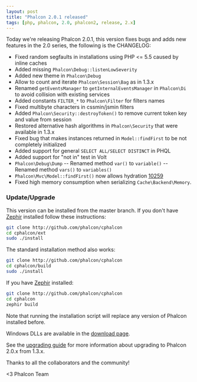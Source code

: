 ```yaml
---
layout: post
title: "Phalcon 2.0.1 released"
tags: [php, phalcon, 2.0, phalcon2, release, 2.x]
---
```


Today we're releasing Phalcon 2.0.1, this version fixes bugs and adds new features in the 2.0 series, the following is the CHANGELOG:

<!--more-->
- Fixed random segfaults in installations using PHP <= 5.5 caused by inline caches
- Added missing `Phalcon\Debug::listenLowSeverity`
- Added new theme in `Phalcon\Debug`
- Allow to count and iterate `Phalcon\Session\Bag` as in 1.3.x
- Renamed `getEventsManager` to `getInternalEventsManager` in `Phalcon\Di` to avoid collision with existing services
- Added constants `FILTER_*` to `Phalcon\Filter` for filters names
- Fixed multibyte characters in cssmin/jsmin filters
- Added `Phalcon\Security::destroyToken()` to remove current token key and value from session
- Restored alternative hash algorithms in `Phalcon\Security` that were available in 1.3.x
- Fixed bug that makes instances returned in `Model::findFirst` to be not completely initialized
- Added support for general `SELECT ALL/SELECT DISTINCT` in PHQL
- Added support for "not in" test in Volt
- `Phalcon\Debug\Dump`
-- Renamed method `var()` to `variable()`
-- Renamed method `vars()` to `variables()`
- `Phalcon\Mvc\Model::findFirst()` now allows hydration [10259](https://github.com/phalcon/cphalcon/issue/10259)
- Fixed high memory consumption when serializing `Cache\Backend\Memory`.

### Update/Upgrade

This version can be installed from the master branch. If you don't have [Zephir](http://www.zephir-lang.com) installed follow these instructions:

```sh
git clone http://github.com/phalcon/cphalcon
cd cphalcon/ext
sudo ./install
```

The standard installation method also works:

```sh
git clone http://github.com/phalcon/cphalcon
cd cphalcon/build
sudo ./install
```

If you have [Zephir](http://www.zephir-lang.com) installed:

```sh
git clone http://github.com/phalcon/cphalcon
cd cphalcon
zephir build
```

Note that running the installation script will replace any version of Phalcon installed before.

Windows DLLs are available in the [download page](https://phalconphp.com/en/download/windows).

See the [upgrading guide](https://blog.phalconphp.com/post/guide-upgrading-to-phalcon-2) for more information about upgrading to Phalcon 2.0.x from 1.3.x.

Thanks to all the collaborators and the community!


<3 Phalcon Team
